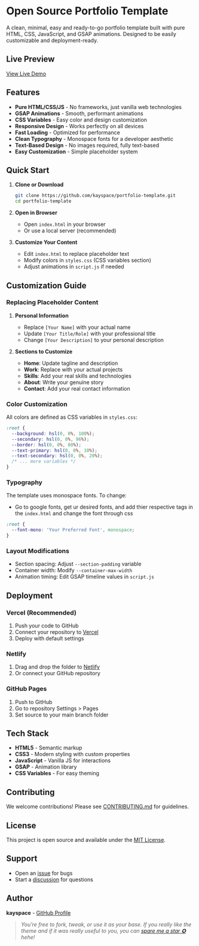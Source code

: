 # Open Source Portfolio Template

A clean, minimal, easy and ready-to-go portfolio template built with pure HTML, CSS, JavaScript, and GSAP animations. Designed to be easily customizable and deployment-ready.

## Live Preview

[View Live Demo](https://opensource-portfolio-template.vercel.app)

## Features

- **Pure HTML/CSS/JS** - No frameworks, just vanilla web technologies
- **GSAP Animations** - Smooth, performant animations
- **CSS Variables** - Easy color and design customization
- **Responsive Design** - Works perfectly on all devices
- **Fast Loading** - Optimized for performance
- **Clean Typography** - Monospace fonts for a developer aesthetic
- **Text-Based Design** - No images required, fully text-based
- **Easy Customization** - Simple placeholder system

## Quick Start

1. **Clone or Download**
   ```bash
   git clone https://github.com/kayspace/portfolio-template.git
   cd portfolio-template
   ```

2. **Open in Browser**
   - Open `index.html` in your browser
   - Or use a local server (recommended)

3. **Customize Your Content**
   - Edit `index.html` to replace placeholder text
   - Modify colors in `styles.css` (CSS variables section)
   - Adjust animations in `script.js` if needed

## Customization Guide

### Replacing Placeholder Content

1. **Personal Information**
   - Replace `[Your Name]` with your actual name
   - Update `[Your Title/Role]` with your professional title
   - Change `[Your Description]` to your personal description

2. **Sections to Customize**
   - **Home**: Update tagline and description
   - **Work**: Replace with your actual projects
   - **Skills**: Add your real skills and technologies
   - **About**: Write your genuine story
   - **Contact**: Add your real contact information

### Color Customization

All colors are defined as CSS variables in `styles.css`:

```css
:root {
  --background: hsl(0, 0%, 100%);
  --secondary: hsl(0, 0%, 96%);
  --border: hsl(0, 0%, 80%);
  --text-primary: hsl(0, 0%, 10%);
  --text-secondary: hsl(0, 0%, 20%);
  /* ... more variables */
}
```

### Typography

The template uses monospace fonts. To change:

  - Go to google fonts, get ur desired fonts, and add thier respective tags in the `index.html` and change the font through css

```css
:root {
  --font-mono: 'Your Preferred Font', monospace;
}
```

### Layout Modifications

- Section spacing: Adjust `--section-padding` variable
- Container width: Modify `--container-max-width`
- Animation timing: Edit GSAP timeline values in `script.js`

## Deployment

### Vercel (Recommended)

1. Push your code to GitHub
2. Connect your repository to [Vercel](https://vercel.com)
3. Deploy with default settings

### Netlify

1. Drag and drop the folder to [Netlify](https://netlify.com)
2. Or connect your GitHub repository

### GitHub Pages

1. Push to GitHub
2. Go to repository Settings > Pages
3. Set source to your main branch folder

## Tech Stack

- **HTML5** - Semantic markup
- **CSS3** - Modern styling with custom properties
- **JavaScript** - Vanilla JS for interactions
- **GSAP** - Animation library
- **CSS Variables** - For easy theming

## Contributing

We welcome contributions! Please see [CONTRIBUTING.md](CONTRIBUTING.md) for guidelines.

## License

This project is open source and available under the [MIT License](LICENSE).

## Support

- Open an [issue](https://github.com/yourusername/portfolio-template/issues) for bugs
- Start a [discussion](https://github.com/yourusername/portfolio-template/discussions) for questions

## Author

**kayspace** - [GitHub Profile](https://github.com/kayspace)  

>*You’re free to fork, tweak, or use it as your base.
If you really like the theme and if it was really useful to you, you can [spare me a star ✪](https://github.com/kayspace/portfolio-template) hehe!*